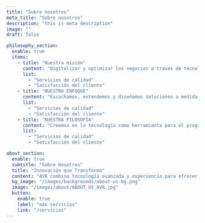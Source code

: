 ```yaml
---
title: "Sobre nosotros"
meta_title: "Sobre nosotros"
description: "this is meta description"
image: ""
draft: false

philosophy_section:
  enable: true
  items:
    - title: "Nuestra misión"
      content: "Digitalizar y optimizar los negocios a través de tecnologías avanzadas, mejorando la eficiencia operativa e impulsando el crecimiento sostenible para nuestros clientes."
      list:
        - "Servicios de calidad"
        - "Satisfacción del cliente"
    - title: "NUESTRO ENFOQUE"
      content: "Escuchamos, entendemos y diseñamos soluciones a medida que integran innovación y practicidad, asegurando una transformación digital efectiva para cada negocio."
      list:
        - "Servicios de calidad"
        - "Satisfacción del cliente"
    - title: "NUESTRA FILOSOFÍA"
      content: "Creemos en la tecnología como herramienta para el progreso. Con pasión, ética y dedicación, buscamos crear un impacto positivo en cada proyecto."
      list:
        - "Servicios de calidad"
        - "Satisfacción del cliente"

about_section:
  enable: true
  subtitle: "Sobre Nosotros"
  title: "Innovación que Transforma"
  content: "AVR combina tecnología avanzada y experiencia para ofrecer soluciones a medida en automatización, software, IoT y control industrial. Estamos comprometidos a ser socios estratégicos en la digitalización y modernización de su negocio."
  bg_image: "/images/backgrounds/about-us-bg.png"
  image: "/images/about/ABOUT_US_AVR.jpg"
  button:
    enable: true
    label: "más servicios"
    link: "/servicios"
---
```

